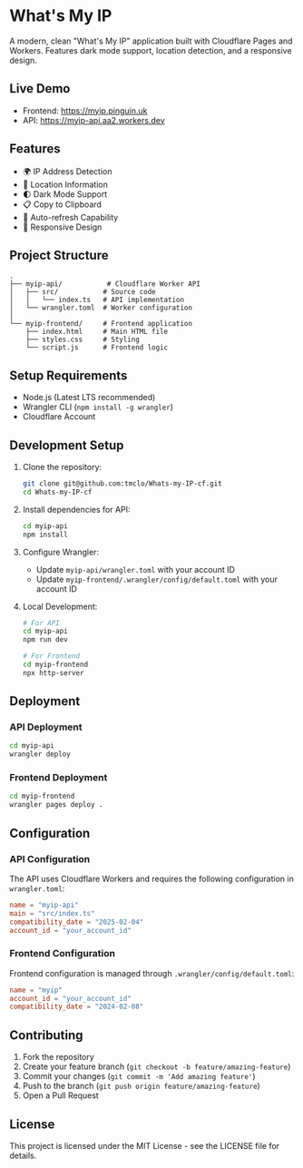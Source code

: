 # What's My IP

A modern, clean "What's My IP" application built with Cloudflare Pages and Workers. Features dark mode support, location detection, and a responsive design.

## Live Demo

- Frontend: https://myip.pinguin.uk
- API: https://myip-api.aa2.workers.dev

## Features

- 🌍 IP Address Detection
- 📍 Location Information
- 🌓 Dark Mode Support
- 📋 Copy to Clipboard
- 🔄 Auto-refresh Capability
- 📱 Responsive Design

## Project Structure

```
.
├── myip-api/           # Cloudflare Worker API
│   ├── src/           # Source code
│   │   └── index.ts   # API implementation
│   └── wrangler.toml  # Worker configuration
│
└── myip-frontend/     # Frontend application
    ├── index.html     # Main HTML file
    ├── styles.css     # Styling
    └── script.js      # Frontend logic
```

## Setup Requirements

- Node.js (Latest LTS recommended)
- Wrangler CLI (`npm install -g wrangler`)
- Cloudflare Account

## Development Setup

1. Clone the repository:
   ```bash
   git clone git@github.com:tmclo/Whats-my-IP-cf.git
   cd Whats-my-IP-cf
   ```

2. Install dependencies for API:
   ```bash
   cd myip-api
   npm install
   ```

3. Configure Wrangler:
   - Update `myip-api/wrangler.toml` with your account ID
   - Update `myip-frontend/.wrangler/config/default.toml` with your account ID

4. Local Development:
   ```bash
   # For API
   cd myip-api
   npm run dev

   # For Frontend
   cd myip-frontend
   npx http-server
   ```

## Deployment

### API Deployment
```bash
cd myip-api
wrangler deploy
```

### Frontend Deployment
```bash
cd myip-frontend
wrangler pages deploy .
```

## Configuration

### API Configuration
The API uses Cloudflare Workers and requires the following configuration in `wrangler.toml`:

```toml
name = "myip-api"
main = "src/index.ts"
compatibility_date = "2025-02-04"
account_id = "your_account_id"
```

### Frontend Configuration
Frontend configuration is managed through `.wrangler/config/default.toml`:

```toml
name = "myip"
account_id = "your_account_id"
compatibility_date = "2024-02-08"
```

## Contributing

1. Fork the repository
2. Create your feature branch (`git checkout -b feature/amazing-feature`)
3. Commit your changes (`git commit -m 'Add amazing feature'`)
4. Push to the branch (`git push origin feature/amazing-feature`)
5. Open a Pull Request

## License

This project is licensed under the MIT License - see the LICENSE file for details.
